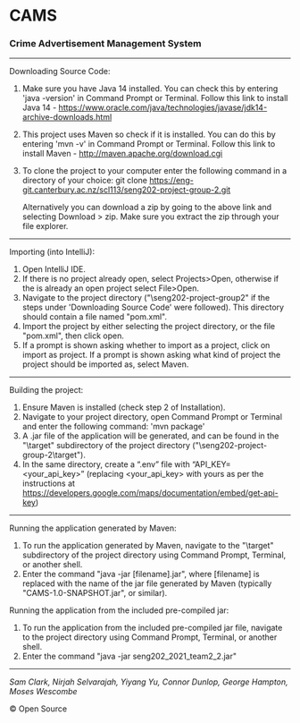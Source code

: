 # CAMS
### Crime Advertisement Management System

---
Downloading Source Code:

1. Make sure you have Java 14 installed. You can check this by entering 'java -version' in Command Prompt or Terminal. Follow this link to install Java 14 - https://www.oracle.com/java/technologies/javase/jdk14-archive-downloads.html
2. This project uses Maven so check if it is installed. You can do this by entering 'mvn -v' in Command Prompt or Terminal. Follow this link to install Maven - http://maven.apache.org/download.cgi
3. To clone the project to your computer enter the following command in a directory of your choice:
   git clone https://eng-git.canterbury.ac.nz/scl113/seng202-project-group-2.git

   Alternatively you can download a zip by going to the above link and selecting Download > zip. Make sure you extract the zip through your file explorer.
---


Importing (into IntelliJ):

1. Open IntelliJ IDE.
2. If there is no project already open, select Projects>Open, otherwise if the is already an open project select File>Open.
3. Navigate to the project directory ("\seng202-project-group2\" if the steps under 'Downloading Source Code' were followed).
   This directory should contain a file named "pom.xml".
4. Import the project by either selecting the project directory, or the file "pom.xml", then click open.
5. If a prompt is shown asking whether to import as a project, click on import as project.
   If a prompt is shown asking what kind of project the project should be imported as, select Maven.
---


Building the project:

1. Ensure Maven is installed (check step 2 of Installation).
2. Navigate to your project directory, open Command Prompt or Terminal and enter the following command:
   'mvn package'
3. A .jar file of the application will be generated, and can be found in the "\target\" subdirectory of the project directory ("\seng202-project-group-2\target\").
4. In the same directory, create a “.env” file with “API_KEY=<your_api_key>” (replacing <your_api_key> with yours as per the instructions at https://developers.google.com/maps/documentation/embed/get-api-key)

---


Running the application generated by Maven:

1. To run the application generated by Maven, navigate to the "\target\" subdirectory of the project directory using Command Prompt, Terminal, or another shell.
2. Enter the command "java -jar [filename].jar", where [filename] is replaced with the name of the jar file generated by Maven (typically "CAMS-1.0-SNAPSHOT.jar", or similar).

Running the application from the included pre-compiled jar:
1. To run the application from the included pre-compiled jar file, navigate to the project directory using Command Prompt, Terminal, or another shell.
2. Enter the command "java -jar seng202_2021_team2_2.jar"
---

_Sam Clark, Nirjah Selvarajah, Yiyang Yu, Connor Dunlop, George Hampton, Moses Wescombe_

&copy; Open Source
